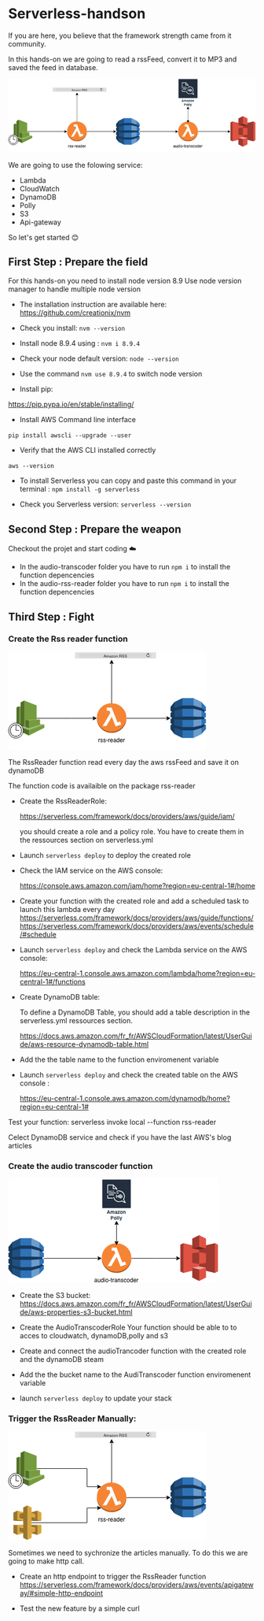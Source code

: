 # Serverless-handson
If you are here, you believe that the framework strength came from it community.

In this hands-on we are going to read a rssFeed, convert it to MP3 and saved the feed in database.

![alt text](images/architecture_lambda.png "Transcoder Architecture")

We are going to use the folowing service:

- Lambda
- CloudWatch 
- DynamoDB
- Polly
- S3
- Api-gateway


So let's get started :blush:

## First Step : Prepare the field

For this hands-on you need to install node version 8.9
Use node version manager to handle multiple node version

- The installation instruction are available here: https://github.com/creationix/nvm

- Check you install: `nvm --version`

- Install node 8.9.4 using : `nvm i 8.9.4`

- Check your node default version: `node --version`

- Use the command `nvm use 8.9.4` to switch node version

- Install pip: 

https://pip.pypa.io/en/stable/installing/

- Install AWS Command line interface

`pip install awscli --upgrade --user` 

- Verify that the AWS CLI installed correctly

`aws --version`

- To install Serverless you can copy and paste this command in your terminal : `npm install -g serverless`

- Check you Serverless version: `serverless --version`

## Second Step : Prepare the weapon

Checkout the projet and start coding :cloud:

- In the audio-transcoder folder you have to run `npm i` to install the function depencencies
- In the audio-rss-reader folder you have to run `npm i` to install the function depencencies

## Third Step : Fight

### Create the Rss reader function

![alt text](images/first_block.png "Transcoder Architecture")

The RssReader function read every day the aws rssFeed and save it on dynamoDB

The function code is availaible on the package rss-reader

- Create the RssReaderRole:
    
    https://serverless.com/framework/docs/providers/aws/guide/iam/
    
    you should create a role and a policy role. You have to create them in the ressources section on serverless.yml  
      
- Launch `serverless deploy` to deploy the created role
- Check the IAM service on the AWS console: 
    
    https://console.aws.amazon.com/iam/home?region=eu-central-1#/home 
- Create your function with the created role and add a scheduled task to launch this lambda every day
    https://serverless.com/framework/docs/providers/aws/guide/functions/
    https://serverless.com/framework/docs/providers/aws/events/schedule/#schedule
    
- Launch `serverless deploy` and check the Lambda service on the AWS console: 
    
    https://eu-central-1.console.aws.amazon.com/lambda/home?region=eu-central-1#/functions
- Create DynamoDB table:
    
    To define a DynamoDB Table, you should add a table description in the serverless.yml ressources section.
    
    https://docs.aws.amazon.com/fr_fr/AWSCloudFormation/latest/UserGuide/aws-resource-dynamodb-table.html
- Add the the table name to the function enviromenent variable  
- Launch `serverless deploy` and check the created table on the AWS console :
    
    https://eu-central-1.console.aws.amazon.com/dynamodb/home?region=eu-central-1#

Test your function: serverless invoke local --function rss-reader

Celect DynamoDB service and check if you have the last AWS's blog articles
    
### Create the audio transcoder function

![alt text](images/second_block.png "Transcoder Architecture")

- Create the S3 bucket:
    https://docs.aws.amazon.com/fr_fr/AWSCloudFormation/latest/UserGuide/aws-properties-s3-bucket.html
    
- Create the AudioTranscoderRole
    Your function should be able to to acces to cloudwatch, dynamoDB,polly and s3
   
    
- Create and connect the audioTrancoder function with the created role and the dynamoDB steam

- Add the the bucket name to the AudiTranscoder function enviromenent variable  

- launch `serverless deploy` to update your stack

### Trigger the RssReader Manually:

![alt text](images/next_step.png "Transcoder Architecture")

Sometimes we need to sychronize the articles manually. To do this we are going to make http call.

- Create an http endpoint to trigger the RssReader function
    https://serverless.com/framework/docs/providers/aws/events/apigateway/#simple-http-endpoint

- Test the new feature by a simple curl
